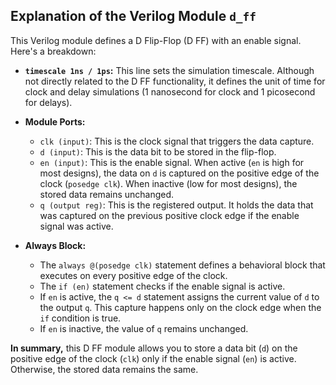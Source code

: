 ## Explanation of the Verilog Module `d_ff`

This Verilog module defines a D Flip-Flop (D FF) with an enable signal. Here's a breakdown:

* **`timescale 1ns / 1ps`:** This line sets the simulation timescale. Although not directly related to the D FF functionality, it defines the unit of time for clock and delay simulations (1 nanosecond for clock and 1 picosecond for delays).

* **Module Ports:**
    * `clk (input)`: This is the clock signal that triggers the data capture.
    * `d (input)`: This is the data bit to be stored in the flip-flop.
    * `en (input)`: This is the enable signal. When active (`en` is high for most designs), the data on `d` is captured on the positive edge of the clock (`posedge clk`). When inactive (low for most designs), the stored data remains unchanged.
    * `q (output reg)`: This is the registered output. It holds the data that was captured on the previous positive clock edge if the enable signal was active.

* **Always Block:**
    * The `always @(posedge clk)` statement defines a behavioral block that executes on every positive edge of the clock.
    * The `if (en)` statement checks if the enable signal is active.
    * If `en` is active, the `q <= d` statement assigns the current value of `d` to the output `q`. This capture happens only on the clock edge when the `if` condition is true.
    * If `en` is inactive, the value of `q` remains unchanged.

**In summary,** this D FF module allows you to store a data bit (`d`) on the positive edge of the clock (`clk`) only if the enable signal (`en`) is active. Otherwise, the stored data remains the same. 